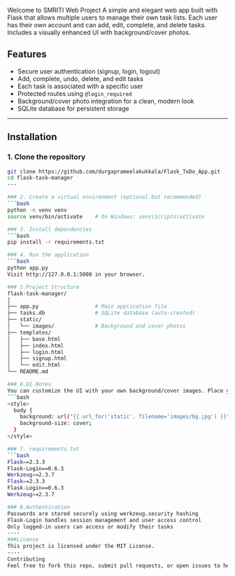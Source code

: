 Welcome to SMRITI Web Project
A simple and elegant web app built with Flask that allows multiple users to manage their own task lists. Each user has their own account and can add, edit, complete, and delete tasks. Includes a visually enhanced UI with background/cover photos.



##  Features

- Secure user authentication (signup, login, logout)
- Add, complete, undo, delete, and edit tasks
- Each task is associated with a specific user
- Protected routes using `@login_required`
- Background/cover photo integration for a clean, modern look
- SQLite database for persistent storage

---

##  Installation

### 1. Clone the repository
```bash
git clone https://github.com/durgaprameelakukkala/Flask_ToDo_App.git
cd flask-task-manager
---

### 2. Create a virtual environment (optional but recommended)
```bash
python -m venv venv
source venv/bin/activate    # On Windows: venv\Scripts\activate

### 3. Install dependencies
```bash
pip install -r requirements.txt

### 4. Run the application
```bash
python app.py
Visit http://127.0.0.1:5000 in your browser.

### 5.Project Structure
flask-task-manager/
│
├── app.py                  # Main application file
├── tasks.db                # SQLite database (auto-created)
├── static/
│   └── images/             # Background and cover photos
├── templates/
│   ├── base.html
│   ├── index.html
│   ├── login.html
│   ├── signup.html
│   └── edit.html
└── README.md

### 6.UI Notes
You can customize the UI with your own background/cover images. Place your images in the static/images/ directory and reference them in base.html, like so:
```bash
<style>
  body {
    background: url("{{ url_for('static', filename='images/bg.jpg') }}") no-repeat center center fixed;
    background-size: cover;
  }
</style>

### 7. requirements.txt
```bash
Flask==2.3.3
Flask-Login==0.6.3
Werkzeug==2.3.7
Flask==2.3.3
Flask-Login==0.6.3
Werkzeug==2.3.7

### 8.Authentication
Passwords are stored securely using werkzeug.security hashing
Flask-Login handles session management and user access control
Only logged-in users can access or modify their tasks
----
###License
This project is licensed under the MIT License.
----
Contributing
Feel free to fork this repo, submit pull requests, or open issues to help improve it.

